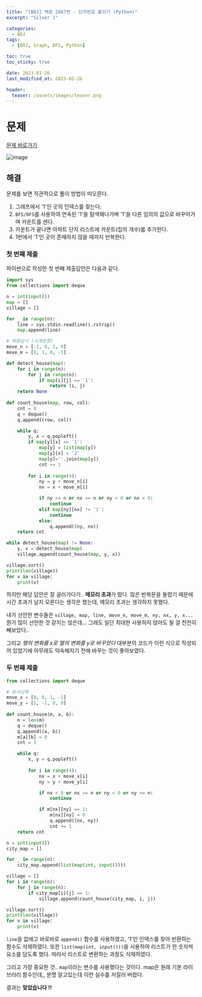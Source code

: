 ```yaml
---
title: "[BOJ] 백준 2667번 - 단지번호 붙이기 (Python)"
excerpt: "Silver 1"

categories:
  - BOJ
tags:
  - [BOJ, Graph, BFS, Python]

toc: true
toc_sticky: true

date: 2023-01-26
last_modified_at: 2023-01-26

header:
  teaser: /assets/images/teaser.png
---
```


# 문제

[문제 바로가기](https://www.acmicpc.net/problem/2667)

![image](https://user-images.githubusercontent.com/121740394/214870401-75bbd4cb-81b9-4f20-baad-257a49e03d2c.png)

## 해결

문제를 보면 직관적으로 풀이 방법이 떠오른다. 

1. 그래프에서 '1'인 곳의 인덱스를 찾는다.
2. `BFS/DFS`를 사용하여 연속된 '1'을 탐색해나가며 '1'을 다른 임의의 값으로 바꾸어가며 카운트를 센다.
3. 카운트가 끝나면 아파트 단지 리스트에 카운트(집의 개수)를 추가한다.
4. 1번에서 '1'인 곳이 존재하지 않을 때까지 반복한다.

### 첫 번째 제출

파이썬으로 작성한 첫 번째 제출답안은 다음과 같다. 

```py
import sys
from collections import deque

n = int(input())
map = []
village = []

for _ in range(n):
    line = sys.stdin.readline().rstrip()
    map.append(line)

# 북동남서 (시계방향)
move_n = [-1, 0, 1, 0]
move_m = [0, 1, 0, -1]

def detect_house(map):
    for i in range(n):
        for j in range(n):
            if map[i][j] == '1':
                return (i, j)
    return None
    
def count_house(map, row, col):
    cnt = 0
    q = deque()
    q.append((row, col))

    while q:
        y, x = q.popleft()
        if map[y][x] == '1':
            map[y] = list(map[y])
            map[y][x] = '2'
            map[y]=''.join(map[y])
            cnt += 1
        
        for i in range(4):
            ny = y + move_n[i]
            nx = x + move_m[i]

            if ny >= n or nx >= n or ny < 0 or nx < 0:
                continue
            elif map[ny][nx] != '1':
                continue
            else:
                q.append((ny, nx))
    return cnt

while detect_house(map) != None:
    y, x = detect_house(map)
    village.append(count_house(map, y, x))

village.sort()
print(len(village))
for v in village:
    print(v)
```

하지만 해당 답안은 잘 굴러가다가.. **메모리 초과**가 떴다.
많은 반복문을 돌렸기 때문에 시간 초과가 날지 모른다는 생각은 했는데, 메모리 초과는 생각하지 못했다.

내가 선언한 변수들은 `village, map, line, move_n, move_m, ny, nx, y, x...` 뭔가 많이 선언한 것 같지는 않은데... 그래도 일단 최대한 사용하지 않아도 될 걸 천천히 빼보았다..

그리고 *행의 변화를 x로 열의 변화를 y로 바꾸었다* 대부분의 코드가 이런 식으로 작성되어 있었기에 아무래도 익숙해지기 전에 바꾸는 것이 좋아보였다.

### 두 번째 제출

```py
from collections import deque

# 동서남북
move_x = [0, 0, 1, -1]
move_y = [1, -1, 0, 0]
    
def count_house(m, a, b):
    n = len(m)
    q = deque()
    q.append((a, b))
    m[a][b] = 0
    cnt = 1

    while q:
        x, y = q.popleft()
        
        for i in range(4):
            nx = x + move_x[i]
            ny = y + move_y[i]

            if nx < 0 or nx >= n or ny < 0 or ny >= n:
                continue

            if m[nx][ny] == 1:
                m[nx][ny] = 0
                q.append((nx, ny))
                cnt += 1
    return cnt

n = int(input())
city_map = []

for _ in range(n):
    city_map.append(list(map(int, input())))

village = []
for i in range(n):
    for j in range(n):
        if city_map[i][j] == 1:
            village.append(count_house(city_map, i, j))

village.sort()
print(len(village))
for v in village:
    print(v)
```

`line`을 없애고 바로바로 `append()` 함수를 사용하였고, '1'인 인덱스를 찾아 반환하는 함수도 삭제하였다. 또한 `list(map(int, input()))`을 사용하여 리스트가 한 숫자씩 요소를 담도록 했다. 따라서 리스트로 변환하는 과정도 삭제하였다.

그리고 가장 중요한 것.. `map`이라는 변수를 사용했다는 것이다. map은 원래 기본 라이브러리 함수인데,, 분명 알고있는데 이런 실수를 저질러 버렸다.

결과는 **맞았습니다 !!**